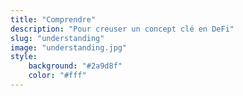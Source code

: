 ```yaml
---
title: "Comprendre"
description: "Pour creuser un concept clé en DeFi"
slug: "understanding"
image: "understanding.jpg"
style:
    background: "#2a9d8f"
    color: "#fff"
---
```

